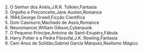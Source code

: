 2. O Senhor dos Anéis,J.R.R. Tolkien,Fantasia
3. Orgulho e Preconceito,Jane Austen,Romance
4. 1984,George Orwell,Ficção Científica
5. Dom Casmurro,Machado de Assis,Romance
6. Neuromancer,William Gibson,Cyberpunk
7. O Pequeno Príncipe,Antoine de Saint-Exupéry,Fábula
8. Harry Potter e a Pedra Filosofal,J.K. Rowling,Fantasia
9. Cem Anos de Solidão,Gabriel García Márquez,Realismo Mágico
